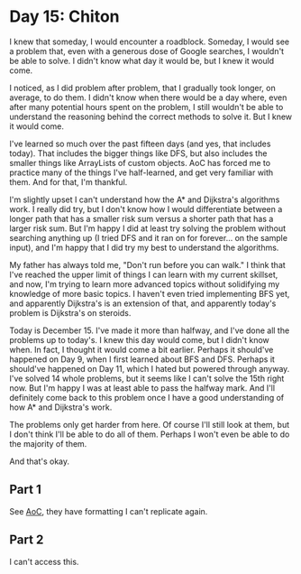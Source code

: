 # Day 15: Chiton
I knew that someday, I would encounter a roadblock. Someday, I would see a problem that, even with a generous dose of Google searches, I wouldn't be able to solve. I didn't know what day it would be, but I knew it would come.

I noticed, as I did problem after problem, that I gradually took longer, on average, to do them. I didn't know when there would be a day where, even after many potential hours spent on the problem, I still wouldn't be able to understand the reasoning behind the correct methods to solve it. But I knew it would come.

I've learned so much over the past fifteen days (and yes, that includes today). That includes the bigger things like DFS, but also includes the smaller things like ArrayLists of custom objects. AoC has forced me to practice many of the things I've half-learned, and get very familiar with them. And for that, I'm thankful.

I'm slightly upset I can't understand how the A* and Dijkstra's algorithms work. I really did try, but I don't know how I would differentiate between a longer path that has a smaller risk sum versus a shorter path that has a larger risk sum. But I'm happy I did at least try solving the problem without searching anything up (I tried DFS and it ran on for forever... on the sample input), and I'm happy that I did try my best to understand the algorithms.

My father has always told me, "Don't run before you can walk." I think that I've reached the upper limit of things I can learn with my current skillset, and now, I'm trying to learn more advanced topics without solidifying my knowledge of more basic topics. I haven't even tried implementing BFS yet, and apparently Dijkstra's is an extension of that, and apparently today's problem is Dijkstra's on steroids.

Today is December 15. I've made it more than halfway, and I've done all the problems up to today's. I knew this day would come, but I didn't know when. In fact, I thought it would come a bit earlier. Perhaps it should've happened on Day 9, when I first learned about BFS and DFS. Perhaps it should've happened on Day 11, which I hated but powered through anyway. I've solved 14 whole problems, but it seems like I can't solve the 15th right now. But I'm happy I was at least able to pass the halfway mark. And I'll definitely come back to this problem once I have a good understanding of how A* and Dijkstra's work.

The problems only get harder from here. Of course I'll still look at them, but I don't think I'll be able to do all of them. Perhaps I won't even be able to do the majority of them.

And that's okay.

## Part 1
See [AoC](https://adventofcode.com/2021/day/15), they have formatting I can't replicate again.

## Part 2
I can't access this.
